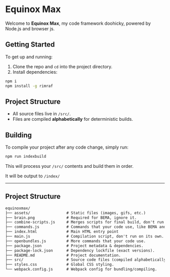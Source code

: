 # Equinox Max

Welcome to **Equinox Max**, my code framework doohicky, powered by Node.js and browser js.

## Getting Started

To get up and running:

1. Clone the repo and `cd` into the project directory.
2. Install dependencies:

```bash
npm i
npm install -g rimraf
```

## Project Structure

* All source files live in `/src/`.
* Files are compiled **alphabetically** for deterministic builds.

## Building

To compile your project after any code change, simply run:

```bash
npm run indexbuild
```

This will process your `/src/` contents and build them in order.

It will be output to `/index/`

---

## Project Structure
```txt
equinoxmax/
├── assets/                # Static files (images, gifs, etc.)
├── brain.png              # Required for BEMA, ignore it.
├── combine-scripts.js     # Merges scripts for final build, don't run on its own.
├── commands.js            # Commands that your code use, like BEMA and onEvent.
├── index.html             # Main HTML entry point
├── main.js                # Compilation script, don't run on its own.
├── openbundles.js         # More commands that your code use.
├── package.json           # Project metadata & dependencies.
├── package-lock.json      # Dependency lockfile (exact versions).
├── README.md              # Project documentation.
├── src/                   # Source code files (compiled alphabetically).
├── styles.css             # Global CSS styling.
└── webpack.config.js      # Webpack config for bundling/compiling.
```
